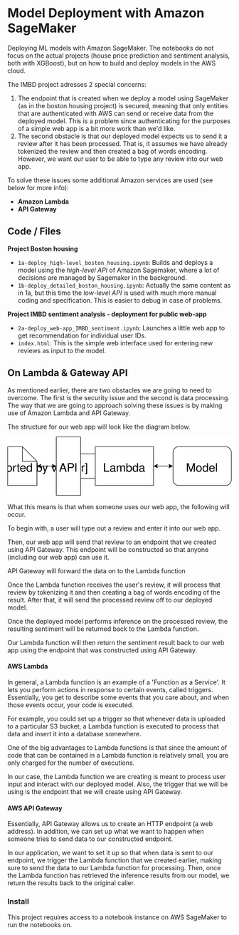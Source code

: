 # Model Deployment with Amazon SageMaker

Deploying ML models with Amazon SageMaker. The notebooks do not focus on the actual projects (house price prediction and sentiment analysis, both with XGBoost), but on how to build and deploy models in the AWS cloud.

The IMBD project adresses 2 special concerns:
1. The endpoint that is created when we deploy a model using SageMaker (as in the boston housing project) is secured, meaning that only entities that are authenticated with AWS can send or receive data from the deployed model. This is a problem since authenticating for the purposes of a simple web app is a bit more work than we'd like.
2. The second obstacle is that our deployed model expects us to send it a review after it has been processed. That is, it assumes we have already tokenized the review and then created a bag of words encoding. However, we want our user to be able to type any review into our web app.

To solve these issues some additional Amazon services are used (see below for more info):
- **Amazon Lambda**
- **API Gateway**


## Code / Files

**Project Boston housing**
- `1a-deploy_high-level_boston_housing.ipynb`: Builds and deploys a model using the _high-level API_ of Amazon Sagemaker, where a lot of decisions are managed by Sagemaker in the background.
- `1b-deploy_detailed_boston_housing.ipynb`: Actually the same content as in 1a, but this time the _low-level API_ is used with much more manual coding and specification. This is easier to debug in case of problems.

**Project IMBD sentiment analysis - deployment for public web-app**
- `2a-deploy_web-app_IMBD_sentiment.ipynb`: Launches a little web app to get recommendation for individual user IDs. 
- `index.html`: This is the simple web interface used for entering new reviews as input to the model.


## On Lambda & Gateway API

As mentioned earlier, there are two obstacles we are going to need to overcome. The first is the security issue and the second is data processing. The way that we are going to approach solving these issues is by making use of Amazon Lambda and API Gateway.

The structure for our web app will look like the diagram below.

<img src="Web App Diagram.svg">

What this means is that when someone uses our web app, the following will occur.

To begin with, a user will type out a review and enter it into our web app.

Then, our web app will send that review to an endpoint that we created using API Gateway. This endpoint will be constructed so that anyone (including our web app) can use it.

API Gateway will forward the data on to the Lambda function

Once the Lambda function receives the user's review, it will process that review by tokenizing it and then creating a bag of words encoding of the result. After that, it will send the processed review off to our deployed model.

Once the deployed model performs inference on the processed review, the resulting sentiment will be returned back to the Lambda function.

Our Lambda function will then return the sentiment result back to our web app using the endpoint that was constructed using API Gateway.


#### AWS Lambda

In general, a Lambda function is an example of a 'Function as a Service'. It lets you perform actions in response to certain events, called triggers. Essentially, you get to describe some events that you care about, and when those events occur, your code is executed.

For example, you could set up a trigger so that whenever data is uploaded to a particular S3 bucket, a Lambda function is executed to process that data and insert it into a database somewhere.

One of the big advantages to Lambda functions is that since the amount of code that can be contained in a Lambda function is relatively small, you are only charged for the number of executions.

In our case, the Lambda function we are creating is meant to process user input and interact with our deployed model. Also, the trigger that we will be using is the endpoint that we will create using API Gateway.


#### AWS API Gateway

Essentially, API Gateway allows us to create an HTTP endpoint (a web address). In addition, we can set up what we want to happen when someone tries to send data to our constructed endpoint.

In our application, we want to set it up so that when data is sent to our endpoint, we trigger the Lambda function that we created earlier, making sure to send the data to our Lambda function for processing. Then, once the Lambda function has retrieved the inference results from our model, we return the results back to the original caller.


### Install

This project requires access to a notebook instance on AWS SageMaker to run the notebooks on.
